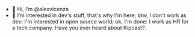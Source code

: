 - 👋 Hi, I’m @alexvicenza
- 👀 I’m interested in dev's stuff, that's why I'm here; btw, I don't work as dev: I'm interested in open source world; ok, I'm done: I work as HR for a tech company. Have you ever heard about Kipcast?.

<!---
alexvicenza/alexvicenza is a ✨ special ✨ repository because its `README.md` (this file) appears on your GitHub profile.
You can click the Preview link to take a look at your changes.
--->
